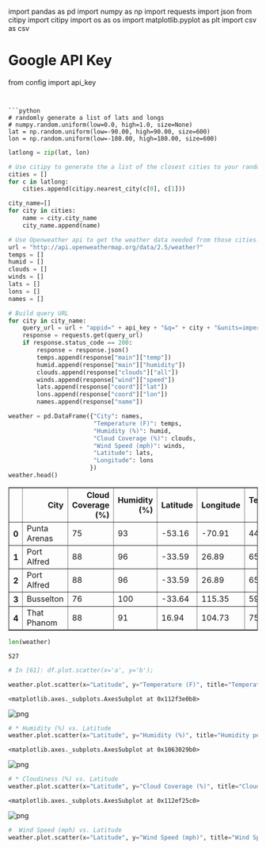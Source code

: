 import pandas as pd
import numpy as np
import requests
import json
from citipy import citipy
import os as os
import matplotlib.pyplot as plt
import csv as csv

# Google API Key
from config import api_key
```


```python
# randomly generate a list of lats and longs
# numpy.random.uniform(low=0.0, high=1.0, size=None)
lat = np.random.uniform(low=-90.00, high=90.00, size=600)
lon = np.random.uniform(low=-180.00, high=180.00, size=600)
```


```python
latlong = zip(lat, lon)
```


```python
# Use citipy to generate the a list of the closest cities to your random coordinates. 
cities = []
for c in latlong:
    cities.append(citipy.nearest_city(c[0], c[1]))

```


```python
city_name=[]
for city in cities:
    name = city.city_name
    city_name.append(name)
```


```python
# Use Openweather api to get the weather data needed from those cities.
url = "http://api.openweathermap.org/data/2.5/weather?"
temps = []
humid = []
clouds = []
winds = []
lats = []
lons = []
names = []

# Build query URL
for city in city_name:
    query_url = url + "appid=" + api_key + "&q=" + city + "&units=imperial"
    response = requests.get(query_url)
    if response.status_code == 200:
        response = response.json()
        temps.append(response["main"]["temp"])
        humid.append(response["main"]["humidity"])
        clouds.append(response["clouds"]["all"])
        winds.append(response["wind"]["speed"])
        lats.append(response["coord"]["lat"])
        lons.append(response["coord"]["lon"])
        names.append(response["name"])
```


```python
weather = pd.DataFrame({"City": names,
                        "Temperature (F)": temps,
                        "Humidity (%)": humid,
                        "Cloud Coverage (%)": clouds,
                        "Wind Speed (mph)": winds,
                        "Latitude": lats, 
                        "Longitude": lons
                       })
weather.head()
```




<div>
<style scoped>
    .dataframe tbody tr th:only-of-type {
        vertical-align: middle;
    }

    .dataframe tbody tr th {
        vertical-align: top;
    }

    .dataframe thead th {
        text-align: right;
    }
</style>
<table border="1" class="dataframe">
  <thead>
    <tr style="text-align: right;">
      <th></th>
      <th>City</th>
      <th>Cloud Coverage (%)</th>
      <th>Humidity (%)</th>
      <th>Latitude</th>
      <th>Longitude</th>
      <th>Temperature (F)</th>
      <th>Wind Speed (mph)</th>
    </tr>
  </thead>
  <tbody>
    <tr>
      <th>0</th>
      <td>Punta Arenas</td>
      <td>75</td>
      <td>93</td>
      <td>-53.16</td>
      <td>-70.91</td>
      <td>44.60</td>
      <td>4.70</td>
    </tr>
    <tr>
      <th>1</th>
      <td>Port Alfred</td>
      <td>88</td>
      <td>96</td>
      <td>-33.59</td>
      <td>26.89</td>
      <td>65.91</td>
      <td>10.74</td>
    </tr>
    <tr>
      <th>2</th>
      <td>Port Alfred</td>
      <td>88</td>
      <td>96</td>
      <td>-33.59</td>
      <td>26.89</td>
      <td>65.91</td>
      <td>10.74</td>
    </tr>
    <tr>
      <th>3</th>
      <td>Busselton</td>
      <td>76</td>
      <td>100</td>
      <td>-33.64</td>
      <td>115.35</td>
      <td>59.52</td>
      <td>24.16</td>
    </tr>
    <tr>
      <th>4</th>
      <td>That Phanom</td>
      <td>88</td>
      <td>91</td>
      <td>16.94</td>
      <td>104.73</td>
      <td>75.18</td>
      <td>5.93</td>
    </tr>
  </tbody>
</table>
</div>




```python
len(weather)
```




    527




```python
# In [61]: df.plot.scatter(x='a', y='b');

weather.plot.scatter(x="Latitude", y="Temperature (F)", title="Temperature per Latitude")
```




    <matplotlib.axes._subplots.AxesSubplot at 0x112f3e0b8>




![png](output_9_1.png)



```python
# * Humidity (%) vs. Latitude
weather.plot.scatter(x="Latitude", y="Humidity (%)", title="Humidity per Latitude")
```




    <matplotlib.axes._subplots.AxesSubplot at 0x1063029b0>




![png](output_10_1.png)



```python
# * Cloudiness (%) vs. Latitude
weather.plot.scatter(x="Latitude", y="Cloud Coverage (%)", title="Cloud Coverage per Latitude")
```




    <matplotlib.axes._subplots.AxesSubplot at 0x112ef25c0>




![png](output_11_1.png)



```python
#  Wind Speed (mph) vs. Latitude
weather.plot.scatter(x="Latitude", y="Wind Speed (mph)", title="Wind Speed per Latitude")
```


